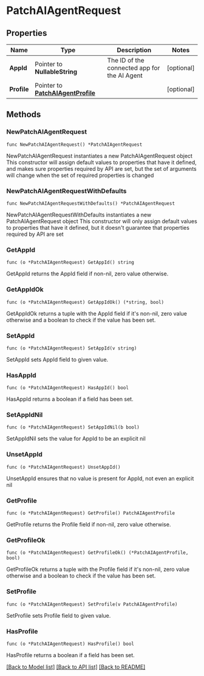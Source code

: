 # PatchAIAgentRequest

## Properties

Name | Type | Description | Notes
------------ | ------------- | ------------- | -------------
**AppId** | Pointer to **NullableString** | The ID of the connected app for the AI Agent | [optional] 
**Profile** | Pointer to [**PatchAIAgentProfile**](PatchAIAgentProfile.md) |  | [optional] 

## Methods

### NewPatchAIAgentRequest

`func NewPatchAIAgentRequest() *PatchAIAgentRequest`

NewPatchAIAgentRequest instantiates a new PatchAIAgentRequest object
This constructor will assign default values to properties that have it defined,
and makes sure properties required by API are set, but the set of arguments
will change when the set of required properties is changed

### NewPatchAIAgentRequestWithDefaults

`func NewPatchAIAgentRequestWithDefaults() *PatchAIAgentRequest`

NewPatchAIAgentRequestWithDefaults instantiates a new PatchAIAgentRequest object
This constructor will only assign default values to properties that have it defined,
but it doesn't guarantee that properties required by API are set

### GetAppId

`func (o *PatchAIAgentRequest) GetAppId() string`

GetAppId returns the AppId field if non-nil, zero value otherwise.

### GetAppIdOk

`func (o *PatchAIAgentRequest) GetAppIdOk() (*string, bool)`

GetAppIdOk returns a tuple with the AppId field if it's non-nil, zero value otherwise
and a boolean to check if the value has been set.

### SetAppId

`func (o *PatchAIAgentRequest) SetAppId(v string)`

SetAppId sets AppId field to given value.

### HasAppId

`func (o *PatchAIAgentRequest) HasAppId() bool`

HasAppId returns a boolean if a field has been set.

### SetAppIdNil

`func (o *PatchAIAgentRequest) SetAppIdNil(b bool)`

 SetAppIdNil sets the value for AppId to be an explicit nil

### UnsetAppId
`func (o *PatchAIAgentRequest) UnsetAppId()`

UnsetAppId ensures that no value is present for AppId, not even an explicit nil
### GetProfile

`func (o *PatchAIAgentRequest) GetProfile() PatchAIAgentProfile`

GetProfile returns the Profile field if non-nil, zero value otherwise.

### GetProfileOk

`func (o *PatchAIAgentRequest) GetProfileOk() (*PatchAIAgentProfile, bool)`

GetProfileOk returns a tuple with the Profile field if it's non-nil, zero value otherwise
and a boolean to check if the value has been set.

### SetProfile

`func (o *PatchAIAgentRequest) SetProfile(v PatchAIAgentProfile)`

SetProfile sets Profile field to given value.

### HasProfile

`func (o *PatchAIAgentRequest) HasProfile() bool`

HasProfile returns a boolean if a field has been set.


[[Back to Model list]](../README.md#documentation-for-models) [[Back to API list]](../README.md#documentation-for-api-endpoints) [[Back to README]](../README.md)


